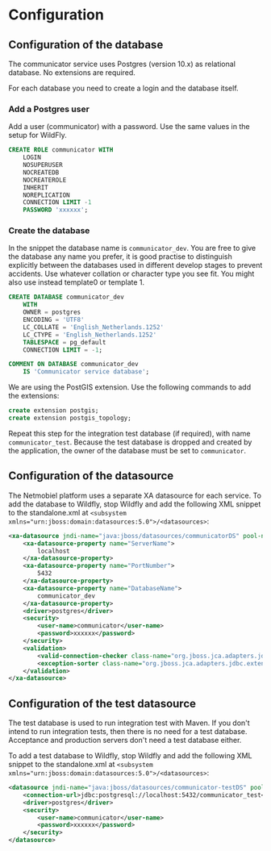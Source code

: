 # Configuration

## Configuration of the database
The communicator service uses Postgres (version 10.x) as relational database. No extensions are required.

For each database you need to create a login and the database itself.
### Add a Postgres user

Add a user (communicator) with a password. Use the same values in the setup for WildFly.

```SQL
CREATE ROLE communicator WITH
	LOGIN
	NOSUPERUSER
	NOCREATEDB
	NOCREATEROLE
	INHERIT
	NOREPLICATION
	CONNECTION LIMIT -1
	PASSWORD 'xxxxxx';
```
### Create the database
In the snippet the database name is `communicator_dev`. You are free to give the database any name you prefer, it is good practise to distinguish explicitly between the databases used in different develop stages to prevent accidents. Use whatever collation or character type you see fit. You might also use instead template0 or template 1.

```SQL
CREATE DATABASE communicator_dev
    WITH 
    OWNER = postgres
    ENCODING = 'UTF8'
    LC_COLLATE = 'English_Netherlands.1252'
    LC_CTYPE = 'English_Netherlands.1252'
    TABLESPACE = pg_default
    CONNECTION LIMIT = -1;

COMMENT ON DATABASE communicator_dev
    IS 'Communicator service database';
```
   
We are using the PostGIS extension. Use the following commands to add the extensions:

```SQL
create extension postgis;
create extension postgis_topology;
```

Repeat this step for the integration test database (if required), with name `communicator_test`. Because the test database is dropped and created by the application, the owner of the database must be set to `communicator`.  

## Configuration of the datasource
The Netmobiel platform uses a separate XA datasource for each service. To add the database to Wildfly, stop Wildfly and add the following XML snippet to the standalone.xml at `<subsystem xmlns="urn:jboss:domain:datasources:5.0">/<datasources>`:

```XML
<xa-datasource jndi-name="java:jboss/datasources/communicatorDS" pool-name="communicatorDS">
    <xa-datasource-property name="ServerName">
        localhost
    </xa-datasource-property>
    <xa-datasource-property name="PortNumber">
        5432
    </xa-datasource-property>
    <xa-datasource-property name="DatabaseName">
        communicator_dev
    </xa-datasource-property>
    <driver>postgres</driver>
    <security>
        <user-name>communicator</user-name>
        <password>xxxxxx</password>
    </security>
    <validation>
        <valid-connection-checker class-name="org.jboss.jca.adapters.jdbc.extensions.postgres.PostgreSQLValidConnectionChecker"/>
        <exception-sorter class-name="org.jboss.jca.adapters.jdbc.extensions.postgres.PostgreSQLExceptionSorter"/>
    </validation>
</xa-datasource>
```

## Configuration of the test datasource
The test database is used to run integration test with Maven. If you don't intend to run integration tests, then there is no need for a test database. 
Acceptance and production servers don't need a test database either.

To add a test database to Wildfly, stop Wildfly and add the following XML snippet to the standalone.xml at `<subsystem xmlns="urn:jboss:domain:datasources:5.0">/<datasources>`:

```XML
<datasource jndi-name="java:jboss/datasources/communicator-testDS" pool-name="communicator-testDS">
    <connection-url>jdbc:postgresql://localhost:5432/communicator_test</connection-url>
    <driver>postgres</driver>
    <security>
        <user-name>communicator</user-name>
        <password>xxxxxx</password>
    </security>
</datasource>
```


